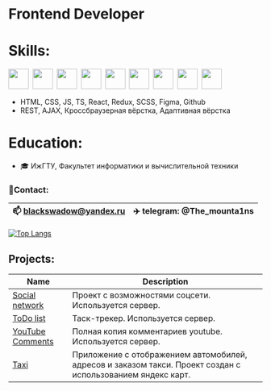 # Frontend Developer


# Skills:
<img height="40" src="https://cdn.jsdelivr.net/gh/devicons/devicon/icons/html5/html5-original.svg" />&nbsp;
<img height="40" src="https://cdn.jsdelivr.net/gh/devicons/devicon/icons/css3/css3-original.svg" />&nbsp;
<img height="40" src="https://cdn.jsdelivr.net/gh/devicons/devicon/icons/javascript/javascript-original.svg" />&nbsp;
<img height="40" src="https://cdn.jsdelivr.net/gh/devicons/devicon/icons/typescript/typescript-original.svg" />&nbsp;
<img height="40" src="https://cdn.jsdelivr.net/gh/devicons/devicon/icons/react/react-original.svg" />&nbsp;
<img height="40" src="https://cdn.jsdelivr.net/gh/devicons/devicon/icons/redux/redux-original.svg" />&nbsp;
<img height="40" src="https://cdn.jsdelivr.net/gh/devicons/devicon/icons/sass/sass-original.svg" />&nbsp;
<img height="40" src="https://cdn.jsdelivr.net/gh/devicons/devicon/icons/figma/figma-original.svg" />&nbsp;
<img height="40" src="https://cdn.jsdelivr.net/gh/devicons/devicon/icons/github/github-original.svg" />

- HTML, CSS, JS, TS, React, Redux, SCSS, Figma, Github
- REST, AJAX, Кроссбраузерная вёрстка, Адаптивная вёрстка

# Education:
  - 🎓 ИжГТУ, Факультет информатики и вычислительной техники

### 📱Contact:
| 📫 blackswadow@yandex.ru | ✈️ telegram: @The_mounta1ns |
| --- | --- |
          
        

[![Top Langs](https://github-readme-stats.vercel.app/api/top-langs/?username=TBSTheMountainsSay&layout=compact&theme=vision-friendly-default)](https://github.com/anuraghazra/github-readme-stats)


## Projects:
| Name | Description | 
| --- | --- | 
| [Social network]([https://github.com/TBSTheMountainsSay/social-network]) | Проект с возможностями соцсети. Используется сервер. |
| [ToDo list]([https://github.com/TBSTheMountainsSay/ToDo]) | Таск-трекер. Используется сервер. | 
| [YouTube Comments]([https://github.com/TBSTheMountainsSay/CommentsTSX]) | Полная копия комментариев youtube. Используется сервер. |
| [Taxi]([https://github.com/popolino/todo-app](https://github.com/TBSTheMountainsSay/Taxi_YandexMaps)) | Приложение с отображением автомобилей, адресов и заказом такси. Проект создан с использованием яндекс карт.| 



